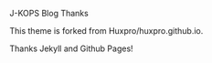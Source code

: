 J-KOPS Blog
Thanks

This theme is forked from Huxpro/huxpro.github.io.

Thanks Jekyll and Github Pages!
